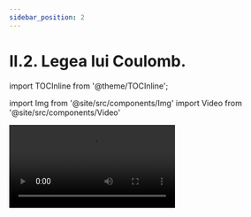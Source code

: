 ```yaml
---
sidebar_position: 2
---
```


# II.2. Legea lui Coulomb.



import TOCInline from '@theme/TOCInline';

<TOCInline toc={toc} />



import Img from '@site/src/components/Img'
import Video from '@site/src/components/Video'






<Video src="https://www.youtube.com/embed/Ovg4Hlth3VE" />

<br></br>

:::warning Atenție

Acest experiment se efectuează numai de către profesori! Atenție când lucrezi cu mașina Van de Graaff! Pericol de electrocutare !

:::



<br></br>


:::note Observaţie

Sarcinile electrice pot fi generate cu mașina de electrizare Van de Graaff care are doi poli: o sferă metalică goală în interior numită colector de sarcină (care se încarcă pozitiv) și o sferă mai mică plină (care se încarcă negativ).

Colectorul se află pe o bandă de cauciuc trecută peste două role și pusă în mișcare de un motor electric. Două periuțe preiau sarcinile care apar pe banda electrizată prin frecare.


<Img className="img-responsive4" src="fizica/clasa8/capitolul2/2_1_2_Poza1_MasinaVanDerGraaf.jpg" width="1000" height="564" />

:::


<br></br>


:::tip Experiment

**7.** Legea lui Coulomb

:::

<Video src="https://www.youtube.com/embed/QrcXo4qKozM" />

<br></br>

**Materiale necesare:** generatorul electrostatic Van De Graaff, pendul electrostatic 


:::warning Atenție

Acest experiment se efectuează numai de către profesori! Atenție când lucrezi cu mașina Van de Graaff! Pericol de electrocutare !

:::

**Descrierea experimentului (Partea1):** 

- Pune în funcțiune generatorul și electrizează sferele lui.

- Electrizează prin contact cu colectorul generatorului (sfera mare a generatorului), bila unui pendul electrostatic.

- Apropie la o distanță mică (câțiva centimetri), fără să mai atingi pendulul de sfera generatorului. 

- Observă devierea firului pendulului față de verticală.




:::note Observaţie (Partea1)

Pendulul este puternic respins de colector, având un unghi mare față de verticală.

:::



**Descrierea experimentului (Partea2):** 

- Repetă experimentul pentru o distanță mai mare dintre pendul și colector și apreciază unghiul dintre fir și verticală.
 
- Ce legătură observi între distanța dintre cele două corpuri electrizate și unghiul de deviere al firului?



:::note Observaţie (Partea2)

Cu cât crește distanța dintre cele două corpuri electrizate, unghiul de deviere al firului față de verticală scade.

:::

**Concluzia experimentului (Partea1+Partea2):**

În urma contactului dintre cele două corpuri, ele se încarcă cu sarcini de același fel și se resping. Unghiul de deviere față de verticală crește cu scăderea distanței dintre corpurile electrizate. 

Forța de respingere electrostatică este invers proporțională cu distanța dintre corpurile electrizate.




**Descrierea experimentului (Partea3):** 

- Repetă experimentul pentru distanța mică (câțiva centimetri), dintre pendul și colector, dar cu generatorul încărcat electric mai mult. 

- Ce observi ?


:::note Observaţie (Partea3)

Unghiul de deviere față de verticală este mai mare cu cât corpurile sunt încărcate cu sarcini electrice mai mari.

:::




**Concluzia experimentului (Partea3):**

Unghiul de deviere față de verticală crește cu creșterea încărcării cu sarcină electrică a corpurilor electrizate. 

Forța de respingerea electrostatică este direct proporțională cu mărimea sarcinilor corpurilor electrizate.




:::note Observaţie

În anul 1785 fizicianul francez **Charles Coulomb** a descoperit experimental legea care îi poartă numele, Legea lui Coulomb.

:::





:::important Definiţie

**Legea lui Coulomb:**

**“Două corpuri electrizate aflate într-un anumit mediu, considerate punctiforme în raport cu distanța dintre ele, interacționează cu o forță direct proporțională cu produsul modulelor sarcinilor electrice și invers proporțională cu pătratul distanței dintre ele (r<sup>2</sup>).**

<Img className="img-responsive4" src="fizica/clasa8/capitolul2/2_1_2_Poza2_LegeaLuiCoulomb_vers2.jpg" width="1000" height="113" />

<Img className="img-responsive4" src="fizica/clasa8/capitolul2/2_1_2_Poza2bis_ConstantaK_vers2.jpg" width="1000" height="123" />

:::



:::note Observaţie

a)	Pentru alte medii, constanta k are valori mai mici decât cea în vid/aer, ceea ce înseamnă o forță electrică mai mică.

b)	Pentru vid, 


<Img className="img-responsive4" src="fizica/clasa8/capitolul2/2_1_2_Poza3_PerminitivitateaAbsolutaAVidului.jpg" width="1000" height="131" />

:::



:::caution Problemă rezolvată

**1.** Două corpuri punctiforme încărcate cu sarcinile q<sub>1</sub> = 2 nC, respectiv q<sub>2</sub> = 5 nC, se află la distanța de 40 cm în aer. Calculează forțele de interacțiune electrică.


#### Rezolvare:

<Video src="https://www.youtube.com/embed/GFk8G_fdJxE" />


- Notăm datele problemei și transformăm în SI :

  - q<sub>1</sub> = 2 nC = 2 ∙ 10<sup>(-9)</sup> C

  - q<sub>2</sub> = 5 nC = 5 ∙ 10<sup>(-9)</sup> C

  - r = 40 cm = 0,4 m

  - F = ?


- Desenăm forțele electrice, egale în modul dar de sens opus :


<Img className="img-responsive4" src="fizica/clasa8/capitolul2/2_1_2_Poza4_ReprezentareForte_ProblemaModel1_vers3.jpg" width="1000" height="131" />


- Scriem Legea lui Coulomb:

<Img className="img-responsive4" src="fizica/clasa8/capitolul2/2_1_2_Poza5_Rezolvare_ProblemaModel1_vers2.jpg" width="1000" height="306" />

:::




<br></br>


:::caution Problemă rezolvată

2) Două corpuri punctiforme, încărcate cu sarcinile q1 = -4 pC, respectiv q2 = 6 pC, se află la distanța de 300 mm în aer. Calculează și reprezintă forțele de interacțiune electrică.

#### Rezolvare:


- Notăm datele problemei și transformăm în SI:

q<sub>1</sub> = 2 pC = -4  ∙ 10 <sup>-12</sup> C

q<sub>2</sub> = 6 pC = 6 ∙ 10<sup>-12</sup> C

r = 300 mm = 0,3 m

F = ?

- Desenăm forțele electrice de atracție, egale în modul, dar de sens opus:

<Img className="img-responsive4" src="fizica/clasa8/capitolul2/2_1_2_Poza6_ReprezentareForte_ProblemaModel2_vers3.jpg" width="1000" height="183" />

- Scriem Legea lui Coulomb:

<Img className="img-responsive4" src="fizica/clasa8/capitolul2/2_1_2_Poza7_Rezolvare_ProblemaModel2_vers2.jpg" width="1000" height="280" />





:::


<br></br>
<br></br>


